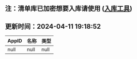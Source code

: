 ## 注：清单库已加密想要入库请使用 ([入库工具](https://github.com/BlankTMing/ManifestAutoUpdate/releases))

## 更新时间：2024-04-11 19:18:52
| AppID | 名称 | 类型  |
| :-------------------- | :----------------------------- | :----------- |
| null | null| null |
